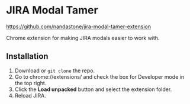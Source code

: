 # JIRA Modal Tamer

https://github.com/nandastone/jira-modal-tamer-extension

Chrome extension for making JIRA modals easier to work with.

## Installation

1. Download or `git clone` the repo.
2. Go to chrome://extensions/ and check the box for Developer mode in the top right.
3. Click the **Load unpacked** button and select the extension folder.
4. Reload JIRA.